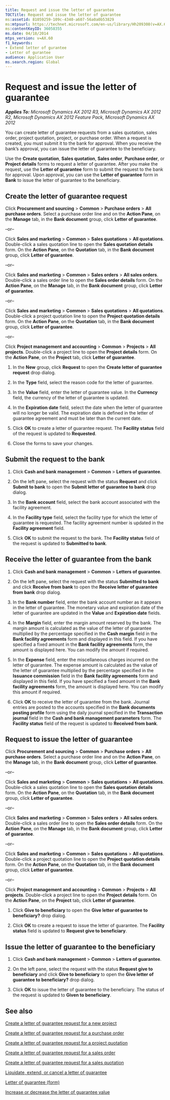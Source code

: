 ```yaml
---
title: Request and issue the letter of guarantee
TOCTitle: Request and issue the letter of guarantee
ms:assetid: 81059259-109c-4340-a607-56a0a0b53829
ms:mtpsurl: https://technet.microsoft.com/en-us/library/Hh209308(v=AX.60)
ms:contentKeyID: 36058355
ms.date: 04/18/2014
mtps_version: v=AX.60
f1_keywords:
- Extend letter of gurantee
- Letter of gurantee
audience: Application User
ms.search.region: Global
---
```


# Request and issue the letter of guarantee 


_**Applies To:** Microsoft Dynamics AX 2012 R3, Microsoft Dynamics AX 2012 R2, Microsoft Dynamics AX 2012 Feature Pack, Microsoft Dynamics AX 2012_

You can create letter of guarantee requests from a sales quotation, sales order, project quotation, project, or purchase order. When a request is created, you must submit it to the bank for approval. When you receive the bank’s approval, you can issue the letter of guarantee to the beneficiary.

Use the **Create quotation**, **Sales quotation**, **Sales order**, **Purchase order**, or **Project details** forms to request a letter of guarantee. After you make the request, use the **Letter of guarantee** form to submit the request to the bank for approval. Upon approval, you can use the **Letter of guarantee** form in **Bank** to issue the letter of guarantee to the beneficiary.

## Create the letter of guarantee request

Click **Procurement and sourcing** \> **Common** \> **Purchase orders** \> **All purchase orders**. Select a purchase order line and on the **Action Pane**, on the **Manage** tab, in the **Bank document** group, click **Letter of guarantee**.

–or–

Click **Sales and marketing** \> **Common** \> **Sales quotations** \> **All quotations**. Double-click a sales quotation line to open the **Sales quotation details** form. On the **Action Pane**, on the **Quotation** tab, in the **Bank document** group, click **Letter of guarantee**.

–or–

Click **Sales and marketing** \> **Common** \> **Sales orders** \> **All sales orders**. Double-click a sales order line to open the **Sales order details** form. On the **Action Pane**, on the **Manage** tab, in the **Bank document** group, click **Letter of guarantee**.

–or–

Click **Sales and marketing** \> **Common** \> **Sales quotations** \> **All quotations**. Double-click a project quotation line to open the **Project quotation details** form. On the **Action Pane**, on the **Quotation** tab, in the **Bank document** group, click **Letter of guarantee**.

–or–

Click **Project management and accounting** \> **Common** \> **Projects** \> **All projects**. Double-click a project line to open the **Project details** form. On the **Action Pane**, on the **Project** tab, click **Letter of guarantee**.

1.  In the **New** group, click **Request** to open the **Create letter of guarantee request** drop dialog.

2.  In the **Type** field, select the reason code for the letter of guarantee.

3.  In the **Value** field, enter the letter of guarantee value. In the **Currency** field, the currency of the letter of guarantee is updated.

4.  In the **Expiration date** field, select the date when the letter of guarantee will no longer be valid. The expiration date is defined in the letter of guarantee agreement and must be later than the current date.

5.  Click **OK** to create a letter of guarantee request. The **Facility status** field of the request is updated to **Requested**.

6.  Close the forms to save your changes.

## Submit the request to the bank

1.  Click **Cash and bank management** \> **Common** \> **Letters of guarantee**.

2.  On the left pane, select the request with the status **Request** and click **Submit to bank** to open the **Submit letter of guarantee to bank** drop dialog.

3.  In the **Bank account** field, select the bank account associated with the facility agreement.

4.  In the **Facility type** field, select the facility type for which the letter of guarantee is requested. The facility agreement number is updated in the **Facility agreement** field.

5.  Click **OK** to submit the request to the bank. The **Facility status** field of the request is updated to **Submitted to bank**.

## Receive the letter of guarantee from the bank

1.  Click **Cash and bank management** \> **Common** \> **Letters of guarantee**.

2.  On the left pane, select the request with the status **Submitted to bank** and click **Receive from bank** to open the **Receive letter of guarantee from bank** drop dialog.

3.  In the **Bank number** field, enter the bank account number as it appears in the letter of guarantee. The monetary value and expiration date of the letter of guarantee are updated in the **Value** and **Expiration date** fields.

4.  In the **Margin** field, enter the margin amount reserved by the bank. The margin amount is calculated as the value of the letter of guarantee multiplied by the percentage specified in the **Cash margin** field in the **Bank facility agreements** form and displayed in this field. If you have specified a fixed amount in the **Bank facility agreements** form, the amount is displayed here. You can modify the amount if required.

5.  In the **Expense** field, enter the miscellaneous charges incurred on the letter of guarantee. The expense amount is calculated as the value of the letter of guarantee multiplied by the percentage specified in the **Issuance commission** field in the **Bank facility agreements** form and displayed in this field. If you have specified a fixed amount in the **Bank facility agreements** form, the amount is displayed here. You can modify this amount if required.

6.  Click **OK** to receive the letter of guarantee from the bank. Journal entries are posted to the accounts specified in the **Bank documents posting profile** form using the daily journal specified in the **Transaction journal** field in the **Cash and bank management parameters** form. The **Facility status** field of the request is updated to **Received from bank**.

## Request to issue the letter of guarantee

Click **Procurement and sourcing** \> **Common** \> **Purchase orders** \> **All purchase orders**. Select a purchase order line and on the **Action Pane**, on the **Manage** tab, in the **Bank document** group, click **Letter of guarantee**.

–or–

Click **Sales and marketing** \> **Common** \> **Sales quotations** \> **All quotations**. Double-click a sales quotation line to open the **Sales quotation details** form. On the **Action Pane**, on the **Quotation** tab, in the **Bank document** group, click **Letter of guarantee**.

–or–

Click **Sales and marketing** \> **Common** \> **Sales orders** \> **All sales orders**. Double-click a sales order line to open the **Sales order details** form. On the **Action Pane**, on the **Manage** tab, in the **Bank document** group, click **Letter of guarantee**.

–or–

Click **Sales and marketing** \> **Common** \> **Sales quotations** \> **All quotations**. Double-click a project quotation line to open the **Project quotation details** form. On the **Action Pane**, on the **Quotation** tab, in the **Bank document** group, click **Letter of guarantee**.

–or–

Click **Project management and accounting** \> **Common** \> **Projects** \> **All projects**. Double-click a project line to open the **Project details** form. On the **Action Pane**, on the **Project** tab, click **Letter of guarantee**.

1.  Click **Give to beneficiary** to open the **Give letter of guarantee to beneficiary?** drop dialog.

2.  Click **OK** to create a request to issue the letter of guarantee. The **Facility status** field is updated to **Request give to beneficiary**.

## Issue the letter of guarantee to the beneficiary

1.  Click **Cash and bank management** \> **Common** \> **Letters of guarantee**.

2.  On the left pane, select the request with the status **Request give to beneficiary** and click **Give to beneficiary** to open the **Give letter of guarantee to beneficiary?** drop dialog.

3.  Click **OK** to issue the letter of guarantee to the beneficiary. The status of the request is updated to **Given to beneficiary**.

## See also

[Create a letter of guarantee request for a new project](create-a-letter-of-guarantee-request-for-a-new-project.md)

[Create a letter of guarantee request for a purchase order](create-a-letter-of-guarantee-request-for-a-purchase-order.md)

[Create a letter of guarantee request for a project quotation](create-a-letter-of-guarantee-request-for-a-project-quotation.md)

[Create a letter of guarantee request for a sales order](create-a-letter-of-guarantee-request-for-a-sales-order.md)

[Create a letter of guarantee request for a sales quotation](create-a-letter-of-guarantee-request-for-a-sales-quotation.md)

[Liquidate, extend, or cancel a letter of guarantee](liquidate-extend-or-cancel-a-letter-of-guarantee.md)

[Letter of guarantee (form)](https://technet.microsoft.com/en-us/library/hh227662\(v=ax.60\))

[Increase or decrease the letter of guarantee value](increase-or-decrease-the-letter-of-guarantee-value.md)

  


